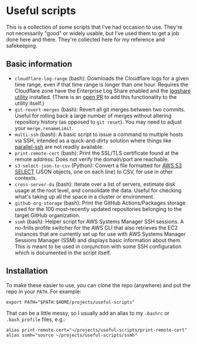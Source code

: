 # Useful scripts

This is a collection of some scripts that I've had occasion to use. They're not necessarily "good" or widely usable, but I've used them to get a job done here and there. They're collected here for my reference and safekeeping.

## Basic information

* `cloudflare-log-range` (bash): Downloads the Cloudflare logs for a given time range, even if that time range is longer than one hour. Requires the Cloudflare zone have the Enterprise Log Share enabled and the [logshare utility](https://github.com/cloudflare/logshare) installed. (There is an [open PR](https://github.com/cloudflare/logshare/pull/37) to add this functionality to the utility itself.)
* `git-revert-merges` (bash): Revert all git merges between two commits. Useful for rolling back a large number of merges without altering repository history (as opposed to `git reset`). You may need to adjust your `merge.renameLimit`.
* `multi-ssh` (bash): A basic script to issue a command to multiple hosts via SSH, intended as a quick-and-dirty solution where things like [parallel-ssh](https://github.com/ParallelSSH/parallel-ssh) are not readily available.
* `print-remote-cert` (bash): Print the SSL/TLS certificate found at the remote address. Does not verify the domain/port are reachable.
* `s3-select-json-to-csv` (Python): Convert a file formatted for [AWS S3 SELECT](https://docs.aws.amazon.com/AmazonS3/latest/dev/s3-glacier-select-sql-reference-select.html) (JSON objects, one on each line) to CSV, for use in other contexts.
* `cross-server-du` (bash): Iterate over a list of servers, estimate disk usage at the root level, and consolidate the data. Useful for checking what's taking up all the space in a cluster or environment.
* `github-org-storage` (bash): Print the GitHub Actions/Packages storage used for the 100 most-recently updated repositories belonging to the target GitHub organization.
* `ssmh` (bash): Helper script for AWS Systems Manager SSH sessions. A no-frills profile switcher for the AWS CLI that also retrieves the EC2 instances that are currently
set up for use with AWS Systems Manager Sessions Manager (SSM) and displays basic information about them. This is meant to be used in conjunction with some SSH configuration
which is documented in the script itself.

## Installation

To make these easier to use, you can clone the repo (anywhere) and put the repo in your `PATH`. For example:

```
export PATH="$PATH:$HOME/projects/useful-scripts"
```

That can be a little messy, so I usually add an alias to my `.bashrc` or `.bash_profile` files, e.g.:

```
alias print-remote-cert="~/projects/useful-scripts/print-remote-cert"
alias ssmh="source ~/projects/useful-scripts/ssmh"
```
